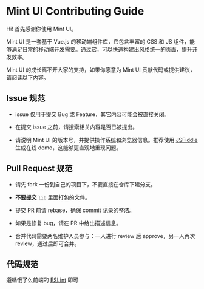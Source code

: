 # Mint UI Contributing Guide

Hi! 首先感谢你使用 Mint UI。

Mint UI 是一套基于 Vue.js 的移动端组件库，它包含丰富的 CSS 和 JS 组件，能够满足日常的移动端开发需要。通过它，可以快速构建出风格统一的页面，提升开发效率。

Mint UI 的成长离不开大家的支持，如果你愿意为 Mint UI 贡献代码或提供建议，请阅读以下内容。

## Issue 规范
- issue 仅用于提交 Bug 或 Feature，其它内容可能会被直接关闭。

- 在提交 issue 之前，请搜索相关内容是否已被提出。

- 请说明 Mint UI 的版本号，并提供操作系统和浏览器信息。推荐使用 [JSFiddle](https://jsfiddle.net/) 生成在线 demo，这能够更直观地重现问题。

## Pull Request 规范
- 请先 fork 一份到自己的项目下，不要直接在仓库下建分支。

- **不要提交** `lib` 里面打包的文件。

- 提交 PR 前请 rebase，确保 commit 记录的整洁。

- 如果是修复 bug，请在 PR 中给出描述信息。

- 合并代码需要两名维护人员参与：一人进行 review 后 approve，另一人再次 review，通过后即可合并。

## 代码规范
遵循饿了么前端的 [ESLint](https://github.com/ElemeFE/eslint-config-elemefe) 即可
